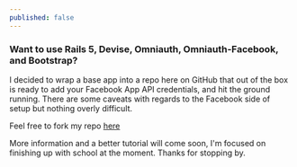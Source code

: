 ```yaml
---
published: false
---
```

### Want to use Rails 5, Devise, Omniauth, Omniauth-Facebook, and Bootstrap?
I decided to wrap a base app into a repo here on GitHub that out of the box is ready to add your Facebook App API credentials, and hit the ground running. There are some caveats with regards to the Facebook side of setup but nothing overly difficult.

Feel free to fork my repo [here](https://github.com/joshuaneedham/rails-5-devise-omniauth-facebook-bootstrap)

More information and a better tutorial will come soon, I'm focused on finishing up with school at the moment. Thanks for stopping by.